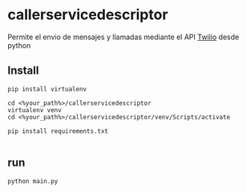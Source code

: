 # callerservicedescriptor
Permite el envio de mensajes y llamadas mediante el API [Twilio](https://www.twilio.com) desde python 



## Install
```
pip install virtualenv

cd <%your_path%>/callerservicedescriptor
virtualenv venv
cd <%your_path%>/callerservicedescriptor/venv/Scripts/activate

pip install requirements.txt
 
```

## run
```
python main.py
```
